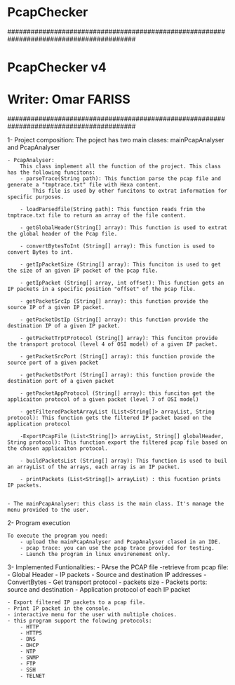 # PcapChecker

#########################################################################################
#																					   	
#																						
#							PcapChecker v4												
#						Writer: Omar FARISS																
#########################################################################################



1- Project composition:
The poject has two main clases: mainPcapAnalyser and PcapAnalyser

	- PcapAnalyser:
		This class implement all the function of the project. This class has the following funcitons:
		- parseTrace(String path): This function parse the pcap file and generate a "tmptrace.txt" file with Hexa content. 
			This file is used by other funcitons to extrat information for specific purposes.
			
		- loadParsedfile(String path): This function reads frim the tmptrace.txt file to return an array of the file content.
		
		- getGlobalHeader(String[] array): This function is used to extrat the global header of the Pcap file.
		
		- convertBytesToInt (String[] array): This function is used to convert Bytes to int.
		
		- getIpPacketSize (String[] array): This funciton is used to get the size of an given IP packet of the pcap file.
		
		- getIpPacket (String[] array, int offset): This function gets an IP packets in a specific position "offset" of the pcap file.
		
		- getPacketSrcIp (String[] array): this function provide the source IP of a given IP packet.
		
		- getPacketDstIp (String[] array): this function provide the destination IP of a given IP packet.
		
		- getPacketTrptProtocol (String[] array): This funciton provide the transport protocol (level 4 of OSI model) of a given IP packet.
		
		- getPacketSrcPort (String[] array): this function provide the source port of a given packet
		
		- getPacketDstPort (String[] array): this function provide the destination port of a given packet
		
		- getPacketAppProtocol (String[] array): this funciton get the applicaiton protocol of a given packet (level 7 of OSI model)
		
		- getFilteredPacketArrayList (List<String[]> arrayList, String protocol): This function gets the filtered IP packet based on the application protocol
		
		-ExportPcapFile (List<String[]> arrayList, String[] globalHeader, String protocol): This function export the filtered pcap file based on the chosen applicaiton protocol.
		
		- buildPacketsList (String[] array): This function is used to buil an arrayList of the arrays, each array is an IP packet.
		
		- printPackets (List<String[]> arrayList) : this fucntion prints IP packets.
	
	
	- The mainPcapAnalyser: this class is the main class. It's manage the menu provided to the user.

2- Program execution

	To execute the program you need:
		- upload the mainPcapAnalyser and PcapAnalyser clased in an IDE.
		- pcap trace: you can use the pcap trace provided for testing.
		- Launch the program in linux envirenement only.


3- Implemented Funtionalities:
	- PArse the PCAP file
	-retrieve from pcap file:
		- Global Header
		- IP packets
		- Source and destination IP addresses
		- ConvertBytes
		- Get transport protocol
		- packets size
		- Packets ports: source and destination
		- Application protocol of each IP packet
	
	- Export filtered IP packets to a pcap file.
	- Print IP packet in the console.
	- interactive menu for the user with multiple choices.
	- this program support the folowing protocols:
		- HTTP
		- HTTPS
		- DNS
		- DHCP
		- NTP
		- SNMP
		- FTP
		- SSH
		- TELNET
	
	
	
